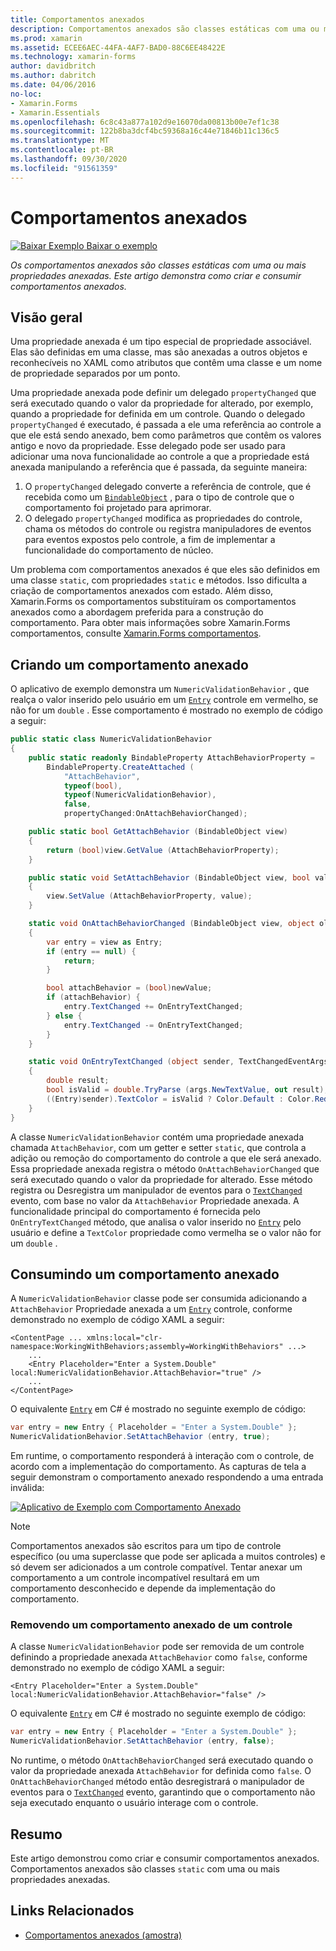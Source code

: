 ```yaml
---
title: Comportamentos anexados
description: Comportamentos anexados são classes estáticas com uma ou mais propriedades anexadas. Este artigo demonstra como criar e consumir comportamentos anexados.
ms.prod: xamarin
ms.assetid: ECEE6AEC-44FA-4AF7-BAD0-88C6EE48422E
ms.technology: xamarin-forms
author: davidbritch
ms.author: dabritch
ms.date: 04/06/2016
no-loc:
- Xamarin.Forms
- Xamarin.Essentials
ms.openlocfilehash: 6c8c43a877a102d9e16070da00813b00e7ef1c38
ms.sourcegitcommit: 122b8ba3dcf4bc59368a16c44e71846b11c136c5
ms.translationtype: MT
ms.contentlocale: pt-BR
ms.lasthandoff: 09/30/2020
ms.locfileid: "91561359"
---
```

# <a name="attached-behaviors"></a>Comportamentos anexados

[![Baixar Exemplo](~/media/shared/download.png) Baixar o exemplo](https://docs.microsoft.com/samples/xamarin/xamarin-forms-samples/behaviors-attachednumericvalidationbehavior)

_Os comportamentos anexados são classes estáticas com uma ou mais propriedades anexadas. Este artigo demonstra como criar e consumir comportamentos anexados._

## <a name="overview"></a>Visão geral

Uma propriedade anexada é um tipo especial de propriedade associável. Elas são definidas em uma classe, mas são anexadas a outros objetos e reconhecíveis no XAML como atributos que contêm uma classe e um nome de propriedade separados por um ponto.

Uma propriedade anexada pode definir um delegado `propertyChanged` que será executado quando o valor da propriedade for alterado, por exemplo, quando a propriedade for definida em um controle. Quando o delegado `propertyChanged` é executado, é passada a ele uma referência ao controle a que ele está sendo anexado, bem como parâmetros que contêm os valores antigo e novo da propriedade. Esse delegado pode ser usado para adicionar uma nova funcionalidade ao controle a que a propriedade está anexada manipulando a referência que é passada, da seguinte maneira:

1. O `propertyChanged` delegado converte a referência de controle, que é recebida como um [`BindableObject`](xref:Xamarin.Forms.BindableObject) , para o tipo de controle que o comportamento foi projetado para aprimorar.
1. O delegado `propertyChanged` modifica as propriedades do controle, chama os métodos do controle ou registra manipuladores de eventos para eventos expostos pelo controle, a fim de implementar a funcionalidade do comportamento de núcleo.

Um problema com comportamentos anexados é que eles são definidos em uma classe `static`, com propriedades `static` e métodos. Isso dificulta a criação de comportamentos anexados com estado. Além disso, Xamarin.Forms os comportamentos substituíram os comportamentos anexados como a abordagem preferida para a construção do comportamento. Para obter mais informações sobre Xamarin.Forms comportamentos, consulte [ Xamarin.Forms comportamentos](~/xamarin-forms/app-fundamentals/behaviors/creating.md).

## <a name="creating-an-attached-behavior"></a>Criando um comportamento anexado

O aplicativo de exemplo demonstra um `NumericValidationBehavior` , que realça o valor inserido pelo usuário em um [`Entry`](xref:Xamarin.Forms.Entry) controle em vermelho, se não for um `double` . Esse comportamento é mostrado no exemplo de código a seguir:

```csharp
public static class NumericValidationBehavior
{
    public static readonly BindableProperty AttachBehaviorProperty =
        BindableProperty.CreateAttached (
            "AttachBehavior",
            typeof(bool),
            typeof(NumericValidationBehavior),
            false,
            propertyChanged:OnAttachBehaviorChanged);

    public static bool GetAttachBehavior (BindableObject view)
    {
        return (bool)view.GetValue (AttachBehaviorProperty);
    }

    public static void SetAttachBehavior (BindableObject view, bool value)
    {
        view.SetValue (AttachBehaviorProperty, value);
    }

    static void OnAttachBehaviorChanged (BindableObject view, object oldValue, object newValue)
    {
        var entry = view as Entry;
        if (entry == null) {
            return;
        }

        bool attachBehavior = (bool)newValue;
        if (attachBehavior) {
            entry.TextChanged += OnEntryTextChanged;
        } else {
            entry.TextChanged -= OnEntryTextChanged;
        }
    }

    static void OnEntryTextChanged (object sender, TextChangedEventArgs args)
    {
        double result;
        bool isValid = double.TryParse (args.NewTextValue, out result);
        ((Entry)sender).TextColor = isValid ? Color.Default : Color.Red;
    }
}
```

A classe `NumericValidationBehavior` contém uma propriedade anexada chamada `AttachBehavior`, com um getter e setter `static`, que controla a adição ou remoção do comportamento do controle a que ele será anexado. Essa propriedade anexada registra o método `OnAttachBehaviorChanged` que será executado quando o valor da propriedade for alterado. Esse método registra ou Desregistra um manipulador de eventos para o [`TextChanged`](xref:Xamarin.Forms.InputView.TextChanged) evento, com base no valor da `AttachBehavior` Propriedade anexada. A funcionalidade principal do comportamento é fornecida pelo `OnEntryTextChanged` método, que analisa o valor inserido no [`Entry`](xref:Xamarin.Forms.Entry) pelo usuário e define a `TextColor` propriedade como vermelha se o valor não for um `double` .

## <a name="consuming-an-attached-behavior"></a>Consumindo um comportamento anexado

A `NumericValidationBehavior` classe pode ser consumida adicionando a `AttachBehavior` Propriedade anexada a um [`Entry`](xref:Xamarin.Forms.Entry) controle, conforme demonstrado no exemplo de código XAML a seguir:

```xaml
<ContentPage ... xmlns:local="clr-namespace:WorkingWithBehaviors;assembly=WorkingWithBehaviors" ...>
    ...
    <Entry Placeholder="Enter a System.Double" local:NumericValidationBehavior.AttachBehavior="true" />
    ...
</ContentPage>
```

O equivalente [`Entry`](xref:Xamarin.Forms.Entry) em C# é mostrado no seguinte exemplo de código:

```csharp
var entry = new Entry { Placeholder = "Enter a System.Double" };
NumericValidationBehavior.SetAttachBehavior (entry, true);
```

Em runtime, o comportamento responderá à interação com o controle, de acordo com a implementação do comportamento. As capturas de tela a seguir demonstram o comportamento anexado respondendo a uma entrada inválida:

[![Aplicativo de Exemplo com Comportamento Anexado](attached-images/screenshots-sml.png)](attached-images/screenshots.png#lightbox "Aplicativo de Exemplo com Comportamento Anexado")

> [!NOTE]
> Comportamentos anexados são escritos para um tipo de controle específico (ou uma superclasse que pode ser aplicada a muitos controles) e só devem ser adicionados a um controle compatível. Tentar anexar um comportamento a um controle incompatível resultará em um comportamento desconhecido e depende da implementação do comportamento.

### <a name="removing-an-attached-behavior-from-a-control"></a>Removendo um comportamento anexado de um controle

A classe `NumericValidationBehavior` pode ser removida de um controle definindo a propriedade anexada `AttachBehavior` como `false`, conforme demonstrado no exemplo de código XAML a seguir:

```xaml
<Entry Placeholder="Enter a System.Double" local:NumericValidationBehavior.AttachBehavior="false" />
```

O equivalente [`Entry`](xref:Xamarin.Forms.Entry) em C# é mostrado no seguinte exemplo de código:

```csharp
var entry = new Entry { Placeholder = "Enter a System.Double" };
NumericValidationBehavior.SetAttachBehavior (entry, false);
```

No runtime, o método `OnAttachBehaviorChanged` será executado quando o valor da propriedade anexada `AttachBehavior` for definida como `false`. O `OnAttachBehaviorChanged` método então desregistrará o manipulador de eventos para o [`TextChanged`](xref:Xamarin.Forms.InputView.TextChanged) evento, garantindo que o comportamento não seja executado enquanto o usuário interage com o controle.

## <a name="summary"></a>Resumo

Este artigo demonstrou como criar e consumir comportamentos anexados. Comportamentos anexados são classes `static` com uma ou mais propriedades anexadas.

## <a name="related-links"></a>Links Relacionados

- [Comportamentos anexados (amostra)](/samples/xamarin/xamarin-forms-samples/behaviors-attachednumericvalidationbehavior)